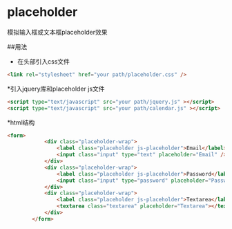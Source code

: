# placeholder
模拟输入框或文本框placeholder效果

##用法
* 在头部引入css文件
```html
<link rel="stylesheet" href="your path/placeholder.css" />
```

*引入jquery库和placeholder js文件
```html
<script type="text/javascript" src="your path/jquery.js" ></script>
<script type="text/javascript" src="your path/calendar.js" ></script>
```
*html结构
```html
<form>
			<div class="placeholder-wrap">
				<label class="placeholder js-placeholder">Email</label>
				<input class="input" type="text" placeholder="Email" />
			</div>
			<div class="placeholder-wrap">
				<label class="placeholder js-placeholder">Password</label>
				<input class="input" type="password" placeholder="Password" />
			</div>
			<div class="placeholder-wrap">
				<label class="placeholder js-placeholder">Textarea</label>
				<textarea class="textarea" placeholder="Textarea"></textarea>
			</div>
		</form>
```
